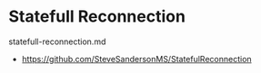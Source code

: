 # Statefull Reconnection

statefull-reconnection.md


*   https://github.com/SteveSandersonMS/StatefulReconnection
